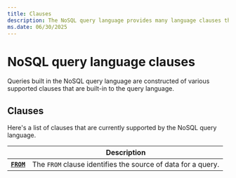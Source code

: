 ```yaml
---
title: Clauses
description: The NoSQL query language provides many language clauses that can be used to build complex query language expressions.
ms.date: 06/30/2025
---
```


# NoSQL query language clauses

Queries built in the NoSQL query language are constructed of various supported clauses that are built-in to the query language.

## Clauses

Here's a list of clauses that are currently supported by the NoSQL query language.

| | Description |
| --- | --- |
| **[`FROM`](from.md)** | The `FROM` clause identifies the source of data for a query. |

